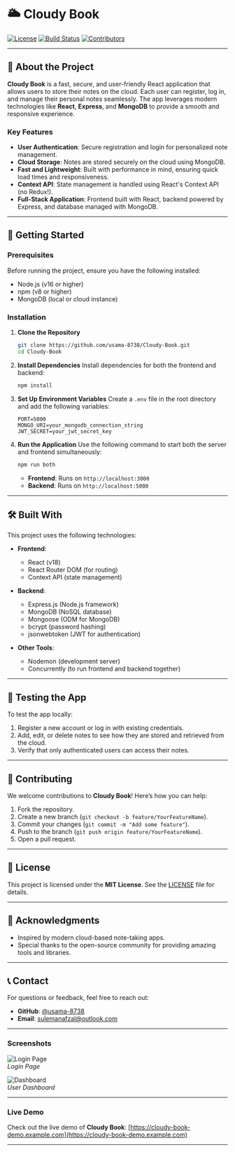 # 🌥️ **Cloudy Book**

[![License](https://img.shields.io/badge/license-MIT-blue.svg)](LICENSE) [![Build Status](https://img.shields.io/badge/build-passing-brightgreen)](https://github.com/usama-8738/Cloudy-Book) [![Contributors](https://img.shields.io/badge/contributors-1-orange)](https://github.com/usama-8738/Cloudy-Book/graphs/contributors)

---

## 📝 **About the Project**

**Cloudy Book** is a fast, secure, and user-friendly React application that allows users to store their notes on the cloud. Each user can register, log in, and manage their personal notes seamlessly. The app leverages modern technologies like **React**, **Express**, and **MongoDB** to provide a smooth and responsive experience.

### **Key Features**
- **User Authentication**: Secure registration and login for personalized note management.
- **Cloud Storage**: Notes are stored securely on the cloud using MongoDB.
- **Fast and Lightweight**: Built with performance in mind, ensuring quick load times and responsiveness.
- **Context API**: State management is handled using React's Context API (no Redux!).
- **Full-Stack Application**: Frontend built with React, backend powered by Express, and database managed with MongoDB.

---

## 🚀 **Getting Started**

### **Prerequisites**
Before running the project, ensure you have the following installed:
- Node.js (v16 or higher)
- npm (v8 or higher)
- MongoDB (local or cloud instance)

### **Installation**

1. **Clone the Repository**
   ```bash
   git clone https://github.com/usama-8738/Cloudy-Book.git
   cd Cloudy-Book
   ```

2. **Install Dependencies**
   Install dependencies for both the frontend and backend:
   ```bash
   npm install
   ```

3. **Set Up Environment Variables**
   Create a `.env` file in the root directory and add the following variables:
   ```env
   PORT=5000
   MONGO_URI=your_mongodb_connection_string
   JWT_SECRET=your_jwt_secret_key
   ```

4. **Run the Application**
   Use the following command to start both the server and frontend simultaneously:
   ```bash
   npm run both
   ```
   - **Frontend**: Runs on `http://localhost:3000`
   - **Backend**: Runs on `http://localhost:5000`

---

## 🛠️ **Built With**

This project uses the following technologies:

- **Frontend**:
  - React (v18)
  - React Router DOM (for routing)
  - Context API (state management)

- **Backend**:
  - Express.js (Node.js framework)
  - MongoDB (NoSQL database)
  - Mongoose (ODM for MongoDB)
  - bcrypt (password hashing)
  - jsonwebtoken (JWT for authentication)

- **Other Tools**:
  - Nodemon (development server)
  - Concurrently (to run frontend and backend together)

---

## 🧪 **Testing the App**

To test the app locally:
1. Register a new account or log in with existing credentials.
2. Add, edit, or delete notes to see how they are stored and retrieved from the cloud.
3. Verify that only authenticated users can access their notes.

---

## 🌟 **Contributing**

We welcome contributions to **Cloudy Book**! Here’s how you can help:
1. Fork the repository.
2. Create a new branch (`git checkout -b feature/YourFeatureName`).
3. Commit your changes (`git commit -m "Add some feature"`).
4. Push to the branch (`git push origin feature/YourFeatureName`).
5. Open a pull request.

---

## 📜 **License**

This project is licensed under the **MIT License**. See the [LICENSE](LICENSE) file for details.

---

## 🙏 **Acknowledgments**

- Inspired by modern cloud-based note-taking apps.
- Special thanks to the open-source community for providing amazing tools and libraries.

---

## 📞 **Contact**

For questions or feedback, feel free to reach out:

- **GitHub**: [@usama-8738](https://github.com/usama-8738)
- **Email**: sulemanafzal@outlook.com

---

### **Screenshots**

![Login Page](https://via.placeholder.com/800x400?text=Login+Page)  
*Login Page*

![Dashboard](https://via.placeholder.com/800x400?text=Dashboard)  
*User Dashboard*

---

### **Live Demo**

Check out the live demo of **Cloudy Book**: [https://cloudy-book-demo.example.com](https://cloudy-book-demo.example.com)

---
